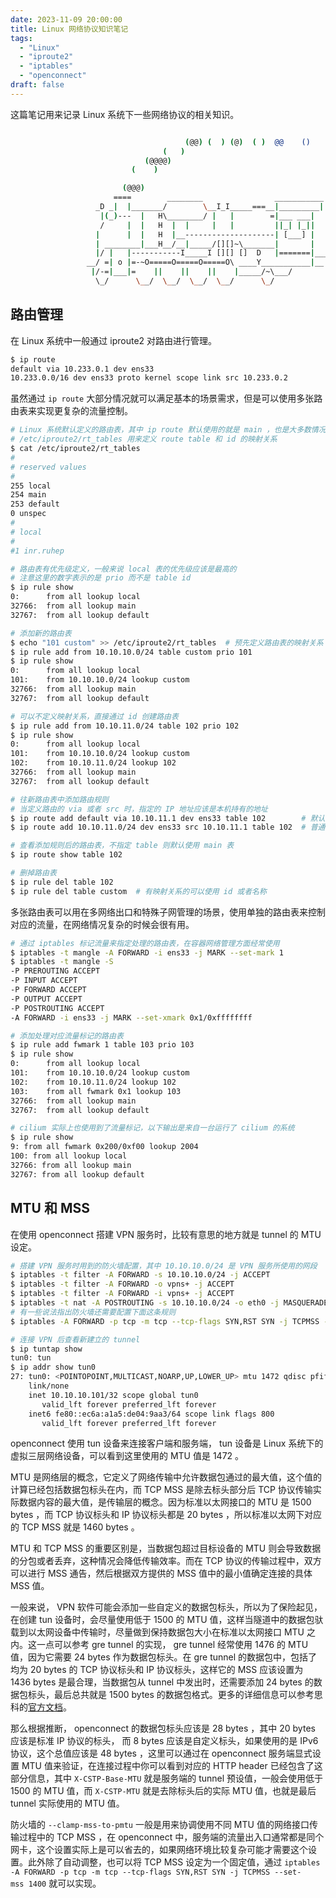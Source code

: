 ```yaml
---
date: 2023-11-09 20:00:00
title: Linux 网络协议知识笔记
tags:
  - "Linux"
  - "iproute2"
  - "iptables"
  - "openconnect"
draft: false
---
```


这篇笔记用来记录 Linux 系统下一些网络协议的相关知识。

<!--more-->

```bash

                                       (@@) (  ) (@)  ( )  @@    ()    @     O     @     O      @
                                  (   )
                              (@@@@)
                           (    )

                         (@@@)
                       ====        ________                ___________
                   _D _|  |_______/        \__I_I_____===__|_________|
                    |(_)---  |   H\________/ |   |        =|___ ___|      _________________
                    /     |  |   H  |  |     |   |         ||_| |_||     _|                \_____A
                   |      |  |   H  |__--------------------| [___] |   =|                        |
                   | ________|___H__/__|_____/[][]~\_______|       |   -|                        |
                   |/ |   |-----------I_____I [][] []  D   |=======|____|________________________|_
                 __/ =| o |=-~O=====O=====O=====O\ ____Y___________|__|__________________________|_
                  |/-=|___|=    ||    ||    ||    |_____/~\___/          |_D__D__D_|  |_D__D__D_|
                   \_/      \__/  \__/  \__/  \__/      \_/               \_/   \_/    \_/   \_/

```

## 路由管理

在 Linux 系统中一般通过 iproute2 对路由进行管理。

```bash
$ ip route
default via 10.233.0.1 dev ens33
10.233.0.0/16 dev ens33 proto kernel scope link src 10.233.0.2
```

虽然通过 `ip route` 大部分情况就可以满足基本的场景需求，但是可以使用多张路由表来实现更复杂的流量控制。

```bash
# Linux 系统默认定义的路由表，其中 ip route 默认使用的就是 main ，也是大多数情况下默认使用的路由表
# /etc/iproute2/rt_tables 用来定义 route table 和 id 的映射关系
$ cat /etc/iproute2/rt_tables
#
# reserved values
#
255 local
254 main
253 default
0 unspec
#
# local
#
#1 inr.ruhep

# 路由表有优先级定义，一般来说 local 表的优先级应该是最高的
# 注意这里的数字表示的是 prio 而不是 table id
$ ip rule show
0:      from all lookup local
32766:  from all lookup main
32767:  from all lookup default

# 添加新的路由表
$ echo "101 custom" >> /etc/iproute2/rt_tables  # 预先定义路由表的映射关系
$ ip rule add from 10.10.10.0/24 table custom prio 101
$ ip rule show
0:      from all lookup local
101:    from 10.10.10.0/24 lookup custom
32766:  from all lookup main
32767:  from all lookup default

# 可以不定义映射关系，直接通过 id 创建路由表
$ ip rule add from 10.10.11.0/24 table 102 prio 102
$ ip rule show
0:      from all lookup local
101:    from 10.10.10.0/24 lookup custom
102:    from 10.10.11.0/24 lookup 102
32766:  from all lookup main
32767:  from all lookup default

# 往新路由表中添加路由规则
# 当定义路由的 via 或者 src 时，指定的 IP 地址应该是本机持有的地址
$ ip route add default via 10.10.11.1 dev ens33 table 102        # 默认网关
$ ip route add 10.10.11.0/24 dev ens33 src 10.10.11.1 table 102  # 普通路由规则

# 查看添加规则后的路由表，不指定 table 则默认使用 main 表
$ ip route show table 102

# 删掉路由表
$ ip rule del table 102
$ ip rule del table custom  # 有映射关系的可以使用 id 或者名称
```

多张路由表可以用在多网络出口和特殊子网管理的场景，使用单独的路由表来控制对应的流量，在网络情况复杂的时候会很有用。

```bash
# 通过 iptables 标记流量来指定处理的路由表，在容器网络管理方面经常使用
$ iptables -t mangle -A FORWARD -i ens33 -j MARK --set-mark 1
$ iptables -t mangle -S
-P PREROUTING ACCEPT
-P INPUT ACCEPT
-P FORWARD ACCEPT
-P OUTPUT ACCEPT
-P POSTROUTING ACCEPT
-A FORWARD -i ens33 -j MARK --set-xmark 0x1/0xffffffff

# 添加处理对应流量标记的路由表
$ ip rule add fwmark 1 table 103 prio 103
$ ip rule show
0:      from all lookup local
101:    from 10.10.10.0/24 lookup custom
102:    from 10.10.11.0/24 lookup 102
103:    from all fwmark 0x1 lookup 103
32766:  from all lookup main
32767:  from all lookup default

# cilium 实际上也使用到了流量标记，以下输出是来自一台运行了 cilium 的系统
$ ip rule show
9: from all fwmark 0x200/0xf00 lookup 2004
100: from all lookup local
32766: from all lookup main
32767: from all lookup default
```

## MTU 和 MSS

在使用 openconnect 搭建 VPN 服务时，比较有意思的地方就是 tunnel 的 MTU 设定。

```bash
# 搭建 VPN 服务时用到的防火墙配置，其中 10.10.10.0/24 是 VPN 服务所使用的网段
$ iptables -t filter -A FORWARD -s 10.10.10.0/24 -j ACCEPT
$ iptables -t filter -A FORWARD -o vpns+ -j ACCEPT
$ iptables -t filter -A FORWARD -i vpns+ -j ACCEPT
$ iptables -t nat -A POSTROUTING -s 10.10.10.0/24 -o eth0 -j MASQUERADE
# 有一些说法指出防火墙还需要配置下面这条规则
$ iptables -A FORWARD -p tcp -m tcp --tcp-flags SYN,RST SYN -j TCPMSS --clamp-mss-to-pmtu

# 连接 VPN 后查看新建立的 tunnel
$ ip tuntap show
tun0: tun
$ ip addr show tun0
27: tun0: <POINTOPOINT,MULTICAST,NOARP,UP,LOWER_UP> mtu 1472 qdisc pfifo_fast state UNKNOWN group default qlen 500
    link/none
    inet 10.10.10.101/32 scope global tun0
       valid_lft forever preferred_lft forever
    inet6 fe80::ec6a:a1a5:de04:9aa3/64 scope link flags 800
       valid_lft forever preferred_lft forever
```

openconnect 使用 tun 设备来连接客户端和服务端， tun 设备是 Linux 系统下的虚拟三层网络设备，可以看到这里使用的 MTU 值是 1472 。

MTU 是网络层的概念，它定义了网络传输中允许数据包通过的最大值，这个值的计算已经包括数据包标头在内，而 TCP MSS 是除去标头部分后 TCP 协议传输实际数据内容的最大值，是传输层的概念。因为标准以太网接口的 MTU 是 1500 bytes ，而 TCP 协议标头和 IP 协议标头都是 20 bytes ，所以标准以太网下对应的 TCP MSS 就是 1460 bytes 。

MTU 和 TCP MSS 的重要区别是，当数据包超过目标设备的 MTU 则会导致数据的分包或者丢弃，这种情况会降低传输效率。而在 TCP 协议的传输过程中，双方可以进行 MSS 通告，然后根据双方提供的 MSS 值中的最小值确定连接的具体 MSS 值。

一般来说， VPN 软件可能会添加一些自定义的数据包标头，所以为了保险起见，在创建 tun 设备时，会尽量使用低于 1500 的 MTU 值，这样当隧道中的数据包驮载到以太网设备中传输时，尽量做到保持数据包大小在标准以太网接口 MTU 之内。这一点可以参考 gre tunnel 的实现， gre tunnel 经常使用 1476 的 MTU 值，因为它需要 24 bytes 作为数据包标头。在 gre tunnel 的数据包中，包括了均为 20 bytes 的 TCP 协议标头和 IP 协议标头，这样它的 MSS 应该设置为 1436 bytes 是最合理，当数据包从 tunnel 中发出时，还需要添加 24 bytes 的数据包标头，最后总共就是 1500 bytes 的数据包格式。更多的详细信息可以参考思科的[官方文档](https://www.cisco.com/c/zh_cn/support/docs/ip/generic-routing-encapsulation-gre/25885-pmtud-ipfrag.html)。

那么根据推断， openconnect 的数据包标头应该是 28 bytes ，其中 20 bytes 应该是标准 IP 协议的标头， 而 8 bytes 应该是自定义标头，如果使用的是 IPv6 协议，这个总值应该是 48 bytes ，这里可以通过在 openconnect 服务端显式设置 MTU 值来验证，在连接过程中你可以看到对应的 HTTP header 已经包含了这部分信息，其中 `X-CSTP-Base-MTU` 就是服务端的 tunnel 预设值，一般会使用低于 1500 的 MTU 值，而 `X-CSTP-MTU` 就是去除标头后的实际 MTU 值，也就是最后 tunnel 实际使用的 MTU 值。

防火墙的 `--clamp-mss-to-pmtu` 一般是用来协调使用不同 MTU 值的网络接口传输过程中的 TCP MSS ，在 openconnect 中，服务端的流量出入口通常都是同个网卡，这个设置实际上是可以省去的，如果网络环境比较复杂可能才需要这个设置。此外除了自动调整，也可以将 TCP MSS 设定为一个固定值，通过 `iptables -A FORWARD -p tcp -m tcp --tcp-flags SYN,RST SYN -j TCPMSS --set-mss 1400` 就可以实现。
